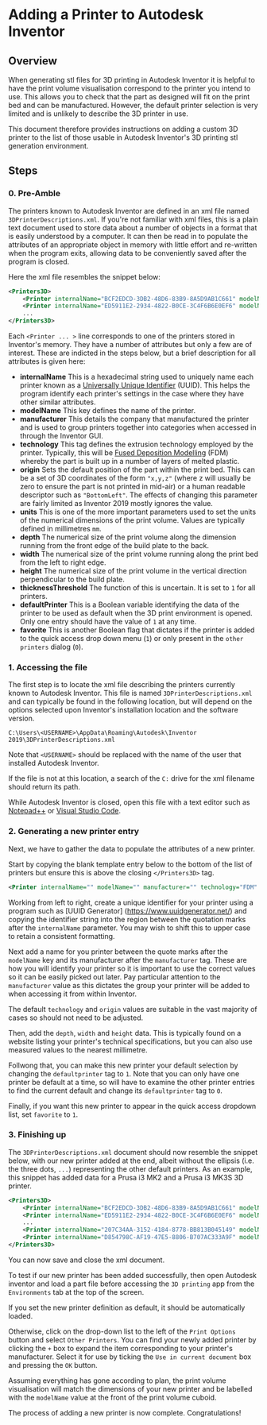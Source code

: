 # Adding a Printer to Autodesk Inventor

## Overview
When generating stl files for 3D printing in Autodesk Inventor it is helpful to have the print volume visualisation correspond to the printer you intend to use.
This allows you to check that the part as designed will fit on the print bed and can be manufactured.
However, the default printer selection is very limited and is unlikely to describe the 3D printer in use.

This document therefore provides instructions on adding a custom 3D printer to the list of those usable in Autodesk Inventor's 3D printing stl generation environment.


## Steps
### 0. Pre-Amble
The printers known to Autodesk Inventor are defined in an xml file named `3DPrinterDescriptions.xml`.
If you're not familiar with xml files, this is a plain text document used to store data about a number of objects in a format that is easily understood by a computer.
It can then be read in to populate the attributes of an appropriate object in memory with little effort and re-written when the program exits, allowing data to be conveniently saved after the program is closed.

Here the xml file resembles the snippet below:
```xml
<Printers3D>
    <Printer internalName="BCF2EDCD-3DB2-48D6-83B9-8A5D9AB1C661" modelName="Default Machine Workspace" manufacturer="Autodesk Inc." technology="FDM" origin="0,0,0" units="mm" depth="450" width="420" height="400" thicknessThreshold="1" defaultprinter="0" favorite="1" />
    <Printer internalName="ED5911E2-2934-4822-B0CE-3C4F6B6E0EF6" modelName="Makerbot Replicator 2" manufacturer="Stratasys" technology="Extrusion" origin="BottomCenter" units="mm" depth="148" width="285" height="150" thicknessThreshold="1" defaultprinter="0" favorite="0" />
    ...
</Printers3D>
```
Each `<Printer ... >` line corresponds to one of the printers stored in Inventor's memory. 
They have a number of attributes but only a few are of interest.
These are indicted in the steps below, but a brief description for all attributes is given here:

- **internalName** This is a hexadecimal string used to uniquely name each printer known as a [Universally Unique Identifier](https://en.wikipedia.org/wiki/Universally_unique_identifier) (UUID). 
This helps the program identify each printer's settings in the case where they have other similar attributes.
- **modelName** This key defines the name of the printer.
- **manufacturer** This details the company that manufactured the printer and is used to group printers together into categories when accessed in through the Inventor GUI.
- **technology** This tag defines the extrusion technology employed by the printer.
Typically, this will be [Fused Deposition Modelling](https://en.wikipedia.org/wiki/Fused_filament_fabrication) (FDM) whereby the part is built up in a number of layers of melted plastic.
- **origin** Sets the default position of the part within the print bed. This can be a set of 3D coordinates of the form `"x,y,z"` (where z will usually be zero to ensure the part is not printed in mid-air) or a human readable descriptor such as `"BottomLeft"`. The effects of changing this parameter are fairly limited as Inventor 2019 mostly ignores the value.
- **units** This is one of the more important parameters used to set the units of the numerical dimensions of the print volume. Values are typically defined in millimetres `mm`.
- **depth** The numerical size of the print volume along the dimension running from the front edge of the build plate to the back.
- **width** The numerical size of the print volume running along the print bed from the left to right edge.
- **height** The numerical size of the print volume in the vertical direction perpendicular to the build plate.
- **thicknessThreshold** The function of this is uncertain. It is set to `1` for all printers.
- **defaultPrinter** This is a Boolean variable identifying the data of the printer to be used as default when the 3D print environment is opened. 
Only one entry should have the value of `1` at any time.
- **favorite** This is another Boolean flag that dictates if the printer is added to the quick access drop down menu (`1`) or only present in the `other printers` dialog (`0`).

### 1. Accessing the file
The first step is to locate the xml file describing the printers currently known to Autodesk Inventor.
This file is named `3DPrinterDescriptions.xml` and can typically be found in the following location, but will depend on the options selected upon Inventor's installation location and the software version.
```
C:\Users\<USERNAME>\AppData\Roaming\Autodesk\Inventor 2019\3DPrinterDescriptions.xml
```
Note that `<USERNAME>` should be replaced with the name of the user that installed Autodesk Inventor.

If the file is not at this location, a search of the `C:` drive for the xml filename should return its path.

While Autodesk Inventor is closed, open this file with a text editor such as [Notepad++](https://notepad-plus-plus.org/) or [Visual Studio Code](https://code.visualstudio.com/).

### 2. Generating a new printer entry
Next, we have to gather the data to populate the attributes of a new printer.

Start by copying the blank template entry below to the bottom of the list of printers but ensure this is above the closing `</Printers3D>` tag.

```xml
<Printer internalName="" modelName="" manufacturer="" technology="FDM" origin="0,0,0" units="mm" depth="" width="" height="" thicknessThreshold="1" defaultprinter="0" favorite="1" />
```
Working from left to right, create a unique identifier for your printer using a program such as [UUID Generator] (https://www.uuidgenerator.net/) and copying the identifier string into the region between the quotation marks after the `internalName` parameter.
You may wish to shift this to upper case to retain a consistent formatting.

Next add a name for you printer between the quote marks after the `modelName` key and its manufacturer after the `manufacturer` tag.
These are how you will identify your printer so it is important to use the correct values so it can be easily picked out later.
Pay particular attention to the `manufacturer` value as this dictates the group your printer will be added to when accessing it from within Inventor.

The default `technology` and `origin` values are suitable in the vast majority of cases so should not need to be adjusted.

Then, add the `depth`, `width` and `height` data.
This is typically found on a website listing your printer's technical specifications, but you can also use measured values to the nearest millimetre.

Follwong that, you can make this new printer your default selection by changing the `defaultprinter` tag to `1`.
Note that you can only have one printer be default at a time, so will have to examine the other printer entries to find the current default and change its `defaultprinter` tag to `0`.

Finally, if you want this new printer to appear in the quick access dropdown list, set `favorite` to `1`. 

### 3. Finishing up
The `3DPrinterDescriptions.xml` document should now resemble the snippet below, with our new printer added at the end, albeit without the ellipsis (i.e. the three dots, `...`) representing the other default printers. 
As an example, this snippet has added data for a Prusa i3 MK2 and a Prusa i3 MK3S 3D printer.
```xml
<Printers3D>
    <Printer internalName="BCF2EDCD-3DB2-48D6-83B9-8A5D9AB1C661" modelName="Default Machine Workspace" manufacturer="Autodesk Inc." technology="FDM" origin="0,0,0" units="mm" depth="450" width="420" height="400" thicknessThreshold="1" defaultprinter="0" favorite="1" />
    <Printer internalName="ED5911E2-2934-4822-B0CE-3C4F6B6E0EF6" modelName="Makerbot Replicator 2" manufacturer="Stratasys" technology="Extrusion" origin="BottomCenter" units="mm" depth="148" width="285" height="150" thicknessThreshold="1" defaultprinter="0" favorite="0" />
    ...
    <Printer internalName="207C34AA-3152-4184-8778-BB813B045149" modelName="i3 MK2" manufacturer="Prusa Research s.r.o." technology="FDM" origin="0,0,0" units="mm" depth="210" width="250" height="200" thicknessThreshold="1" defaultprinter="0" favorite="1" />
    <Printer internalName="D854798C-AF19-47E5-8806-B707AC333A9F" modelName="i3 MK3S" manufacturer="Prusa Research s.r.o." technology="FDM" origin="0,0,0" units="mm" depth="210" width="250" height="210" thicknessThreshold="1" defaultprinter="1" favorite="1" />
</Printers3D>
```

You can now save and close the xml document.

To test if our new printer has been added successfully, then open Autodesk inventor and load a part file before accessing the `3D printing` app from the `Environments` tab at the top of the screen.

If you set the new printer definition as default, it should be automatically loaded.

Otherwise, click on the drop-down list to the left of the `Print Options` button and select `Other Printers`. 
You can find your newly added printer by clicking the `+` box to expand the item corresponding to your printer's manufacturer.
Select it for use by ticking the `Use in current document` box and pressing the `OK` button.

Assuming everything has gone according to plan, the print volume visualisation will match the dimensions of your new printer and be labelled with the `modelName` value at the front of the print volume cuboid.

The process of adding a new printer is now complete. Congratulations!
